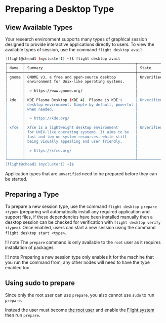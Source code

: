 # Preparing a Desktop Type

## View Available Types

Your research environment supports many types of graphical session designed to provide interactive applications directly to users. To view the available types of session, use the command `flight desktop avail`:

```bash
[flight@chead1 (mycluster1) ~]$ flight desktop avail
┌───────┬──────────────────────────────────────────────────┬────────────┐
│ Name  │ Summary                                          │ State      │
├───────┼──────────────────────────────────────────────────┼────────────┤
│ gnome │ GNOME v3, a free and open-source desktop         │ Unverified │
│       │ environment for Unix-like operating systems.     │            │
│       │                                                  │            │
│       │  > https://www.gnome.org/                        │            │
│       │                                                  │            │
│ kde   │ KDE Plasma Desktop (KDE 4). Plasma is KDE's      │ Unverified │
│       │ desktop environment. Simple by default, powerful │            │
│       │ when needed.                                     │            │
│       │                                                  │            │
│       │  > https://kde.org/                              │            │
│       │                                                  │            │
│ xfce  │ Xfce is a lightweight desktop environment        │ Unverified │
│       │ for UNIX-like operating systems. It aims to be   │            │
│       │ fast and low on system resources, while still    │            │
│       │ being visually appealing and user friendly.      │            │
│       │                                                  │            │
│       │  > https://xfce.org/                             │            │
│       │                                                  │            │
└───────┴──────────────────────────────────────────────────┴────────────┘
[flight@chead1 (mycluster1) ~]$
```

Application types that are `unverified` need to be prepared before they can be started.

## Preparing a Type

To prepare a new session type, use the command `flight desktop prepare <type>` (preparing will automatically install any required application and support files, if these dependencies have been installed manually then a desktop session can be checked for verification with `flight desktop verify <type>`). Once enabled, users can start a new session using the command `flight desktop start <type>`.

!!! note
    The `prepare` command is only available to the `root` user as it requires installation of packages

!!! note
    Preparing a new session type only enables it for the machine that you run the command from, any other nodes will need to have the type enabled too.

## Using sudo to prepare

Since only the root user can use `prepare`, you also cannot use `sudo` to run `prepare`.

Instead the user must become [the root user](../../../../hpc-environment-basics/linux-usage/cli-basics/becoming-root.md) and enable the [Flight system](../../environment-basics.md#activate-the-flight-environment) then run `prepare`.
